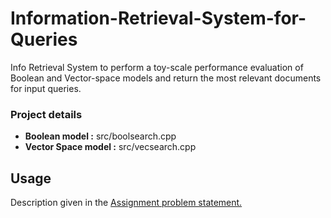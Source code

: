 # Information-Retrieval-System-for-Queries
Info Retrieval System to perform a toy-scale performance evaluation of Boolean and Vector-space models and return the most relevant documents for input queries.

### Project details

* **Boolean model :** src/boolsearch.cpp
* **Vector Space model :** src/vecsearch.cpp

## Usage
 Description given in the [Assignment problem statement.](https://github.com/udayinbiswas/Information-Retrieval-System-for-Queries/blob/master/InfoRetrieval.pdf)


  

